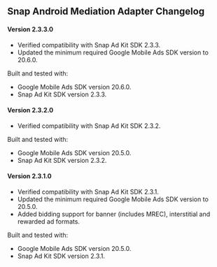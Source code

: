 ## Snap Android Mediation Adapter Changelog

#### Version 2.3.3.0
- Verified compatibility with Snap Ad Kit SDK 2.3.3.
- Updated the minimum required Google Mobile Ads SDK version to 20.6.0.

Built and tested with:
- Google Mobile Ads SDK version 20.6.0.
- Snap Ad Kit SDK version 2.3.3.

#### Version 2.3.2.0
- Verified compatibility with Snap Ad Kit SDK 2.3.2.

Built and tested with:
- Google Mobile Ads SDK version 20.5.0.
- Snap Ad Kit SDK version 2.3.2.

#### Version 2.3.1.0
- Verified compatibility with Snap Ad Kit SDK 2.3.1.
- Updated the minimum required Google Mobile Ads SDK version to 20.5.0.
- Added bidding support for banner (includes MREC), interstitial and rewarded ad formats.

Built and tested with:
- Google Mobile Ads SDK version 20.5.0.
- Snap Ad Kit SDK version 2.3.1.
